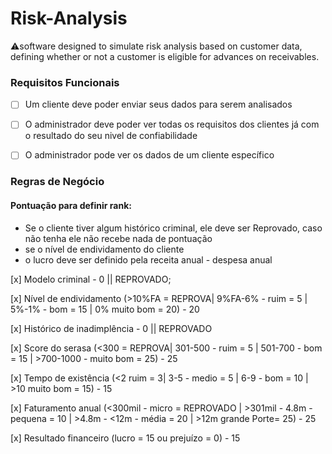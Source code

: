 # Risk-Analysis
⚠️software designed to simulate risk analysis based on customer data, defining whether or not a customer is eligible for advances on receivables.

### Requisitos Funcionais

- [ ] Um cliente deve poder enviar seus dados para serem analisados

- [ ] O administrador deve poder ver todas os requisitos dos clientes já com o resultado do seu nivel de confiabilidade

- [ ] O administrador pode ver os dados de um cliente específico

### Regras de Negócio

#### Pontuação para definir rank:
- Se o cliente tiver algum histórico criminal, ele deve ser Reprovado, caso não tenha ele não recebe nada de pontuação
- se o nível de endividamento do cliente 
- o lucro deve ser definido pela receita anual - despesa anual


[x] Modelo criminal - 0 || REPROVADO;

[x] Nível de endividamento (>10%FA = REPROVA| 9%FA-6% - ruim = 5 | 5%-1% - bom = 15 | 0% muito bom = 20)  - 20

[x] Histórico de inadimplência - 0  || REPROVADO

[x] Score do serasa (<300 = REPROVA| 301-500 - ruim = 5 | 501-700 -  bom = 15 | >700-1000 - muito bom = 25) - 25

[x] Tempo de existência (<2 ruim = 3| 3-5 - medio = 5 | 6-9 - bom = 10 | >10 muito bom = 15) - 15

[x] Faturamento anual (<300mil - micro = REPROVADO | >301mil - 4.8m - pequena = 10 | >4.8m - <12m - média = 20 | >12m grande Porte= 25) - 25

[x] Resultado financeiro (lucro = 15 ou prejuízo = 0) - 15

